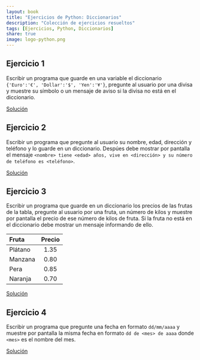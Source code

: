 ```yaml
---
layout: book
title: "Ejercicios de Python: Diccionarios"
description: "Colección de ejercicios resueltos"
tags: [Ejercicios, Python, Diccionarios]
share: true
image: logo-python.png
---
```


## Ejercicio 1

Escribir un programa que guarde en una variable el diccionario `{'Euro':'€', 'Dollar':'$', 'Yen':'¥'}`, pregunte al usuario por una divisa y muestre su símbolo o un mensaje de aviso si la divisa no está en el diccionario.

[Solución](https://nbviewer.jupyter.org/github/asalber/asalber.github.io/blob/master/python/ejercicios/soluciones/diccionarios/ejercicio1.ipynb)

## Ejercicio 2

Escribir un programa que pregunte al usuario su nombre, edad, dirección y teléfono y lo guarde en un diccionario. Despúes debe mostrar por pantalla el mensaje `<nombre> tiene <edad> años, vive en <dirección> y su número de teléfono es <teléfono>`.

[Solución](https://nbviewer.jupyter.org/github/asalber/asalber.github.io/blob/master/python/ejercicios/soluciones/diccionarios/ejercicio2.ipynb)

## Ejercicio 3

Escribir un programa que guarde en un diccionario los precios de las frutas de la tabla, pregunte al usuario por una fruta, un número de kilos y muestre por pantalla el precio de ese número de kilos de fruta. Si la fruta no está en el diccionario debe mostrar un mensaje informando de ello.

| Fruta | Precio|
|:-|:-:|
|Plátano | 1.35 |
|Manzana | 0.80|
|Pera| 0.85|
|Naranja | 0.70|


[Solución](https://nbviewer.jupyter.org/github/asalber/asalber.github.io/blob/master/python/ejercicios/soluciones/diccionarios/ejercicio3.ipynb)

## Ejercicio 4

Escribir un programa que pregunte una fecha en formato `dd/mm/aaaa` y muestre por pantalla la misma fecha en formato `dd de <mes> de aaaa` donde `<mes>` es el nombre del mes.

[Solución](https://nbviewer.jupyter.org/github/asalber/asalber.github.io/blob/master/python/ejercicios/soluciones/diccionarios/ejercicio3.ipynb)
